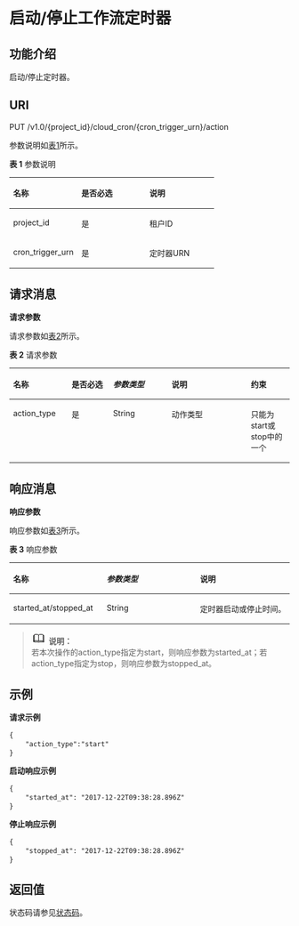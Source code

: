 # 启动/停止工作流定时器<a name="ZH-CN_TOPIC_0115410418"></a>

## 功能介绍<a name="section51379511"></a>

启动/停止定时器。

## URI<a name="section59762422"></a>

PUT /v1.0/\{project\_id\}/cloud\_cron/\{cron\_trigger\_urn\}/action

参数说明如[表1](#table13216186)所示。   

**表 1**  参数说明

<a name="table13216186"></a>
<table><thead align="left"><tr id="row19124697"><th class="cellrowborder" valign="top" width="33.33333333333333%" id="mcps1.2.4.1.1"><p id="p5596611"><a name="p5596611"></a><a name="p5596611"></a>名称</p>
</th>
<th class="cellrowborder" valign="top" width="33.33333333333333%" id="mcps1.2.4.1.2"><p id="p50672366"><a name="p50672366"></a><a name="p50672366"></a>是否必选</p>
</th>
<th class="cellrowborder" valign="top" width="33.33333333333333%" id="mcps1.2.4.1.3"><p id="p4085285"><a name="p4085285"></a><a name="p4085285"></a>说明</p>
</th>
</tr>
</thead>
<tbody><tr id="row62472706"><td class="cellrowborder" valign="top" width="33.33333333333333%" headers="mcps1.2.4.1.1 "><p id="p27124415"><a name="p27124415"></a><a name="p27124415"></a>project_id</p>
</td>
<td class="cellrowborder" valign="top" width="33.33333333333333%" headers="mcps1.2.4.1.2 "><p id="p49593988"><a name="p49593988"></a><a name="p49593988"></a>是</p>
</td>
<td class="cellrowborder" valign="top" width="33.33333333333333%" headers="mcps1.2.4.1.3 "><p id="p42387016"><a name="p42387016"></a><a name="p42387016"></a>租户ID</p>
</td>
</tr>
<tr id="row60881563145923"><td class="cellrowborder" valign="top" width="33.33333333333333%" headers="mcps1.2.4.1.1 "><p id="p64525541145929"><a name="p64525541145929"></a><a name="p64525541145929"></a>cron_trigger_urn</p>
</td>
<td class="cellrowborder" valign="top" width="33.33333333333333%" headers="mcps1.2.4.1.2 "><p id="p2719564145934"><a name="p2719564145934"></a><a name="p2719564145934"></a>是</p>
</td>
<td class="cellrowborder" valign="top" width="33.33333333333333%" headers="mcps1.2.4.1.3 "><p id="p49711046145938"><a name="p49711046145938"></a><a name="p49711046145938"></a>定时器URN</p>
</td>
</tr>
</tbody>
</table>

## 请求消息<a name="section990892"></a>

**请求参数**

请求参数如[表2](#table63351959)所示。

**表 2**  请求参数

<a name="table63351959"></a>
<table><thead align="left"><tr id="row15085294"><th class="cellrowborder" valign="top" width="20.847915208479158%" id="mcps1.2.6.1.1"><p id="p20095518145954"><a name="p20095518145954"></a><a name="p20095518145954"></a>名称</p>
</th>
<th class="cellrowborder" valign="top" width="14.788521147885215%" id="mcps1.2.6.1.2"><p id="p17124295145954"><a name="p17124295145954"></a><a name="p17124295145954"></a>是否必选</p>
</th>
<th class="cellrowborder" valign="top" width="20.847915208479158%" id="mcps1.2.6.1.3"><p id="p44890660145954"><a name="p44890660145954"></a><a name="p44890660145954"></a><em id="i1362762145954"><a name="i1362762145954"></a><a name="i1362762145954"></a>参数类型</em></p>
</th>
<th class="cellrowborder" valign="top" width="28.28717128287172%" id="mcps1.2.6.1.4"><p id="p43274897145954"><a name="p43274897145954"></a><a name="p43274897145954"></a>说明</p>
</th>
<th class="cellrowborder" valign="top" width="15.228477152284775%" id="mcps1.2.6.1.5"><p id="p15605760145954"><a name="p15605760145954"></a><a name="p15605760145954"></a>约束</p>
</th>
</tr>
</thead>
<tbody><tr id="row188376"><td class="cellrowborder" valign="top" width="20.847915208479158%" headers="mcps1.2.6.1.1 "><p id="p31328337151835"><a name="p31328337151835"></a><a name="p31328337151835"></a>action_type</p>
</td>
<td class="cellrowborder" valign="top" width="14.788521147885215%" headers="mcps1.2.6.1.2 "><p id="p54567389151835"><a name="p54567389151835"></a><a name="p54567389151835"></a>是</p>
</td>
<td class="cellrowborder" valign="top" width="20.847915208479158%" headers="mcps1.2.6.1.3 "><p id="p57882422151835"><a name="p57882422151835"></a><a name="p57882422151835"></a>String</p>
</td>
<td class="cellrowborder" valign="top" width="28.28717128287172%" headers="mcps1.2.6.1.4 "><p id="p51919457151835"><a name="p51919457151835"></a><a name="p51919457151835"></a>动作类型</p>
</td>
<td class="cellrowborder" valign="top" width="15.228477152284775%" headers="mcps1.2.6.1.5 "><p id="p44726488151835"><a name="p44726488151835"></a><a name="p44726488151835"></a>只能为start或stop中的一个</p>
</td>
</tr>
</tbody>
</table>

## 响应消息<a name="section8918034"></a>

**响应参数**

响应参数如[表3](#table77026151513)所示。   

**表 3**  响应参数

<a name="table77026151513"></a>
<table><thead align="left"><tr id="row1970213119159"><th class="cellrowborder" valign="top" width="33.33333333333333%" id="mcps1.2.4.1.1"><p id="p117023121517"><a name="p117023121517"></a><a name="p117023121517"></a>名称</p>
</th>
<th class="cellrowborder" valign="top" width="33.33333333333333%" id="mcps1.2.4.1.2"><p id="p970211161518"><a name="p970211161518"></a><a name="p970211161518"></a><em id="i157021515159"><a name="i157021515159"></a><a name="i157021515159"></a>参数类型</em></p>
</th>
<th class="cellrowborder" valign="top" width="33.33333333333333%" id="mcps1.2.4.1.3"><p id="p970231141517"><a name="p970231141517"></a><a name="p970231141517"></a>说明</p>
</th>
</tr>
</thead>
<tbody><tr id="row1770212116155"><td class="cellrowborder" valign="top" width="33.33333333333333%" headers="mcps1.2.4.1.1 "><p id="p30225463152329"><a name="p30225463152329"></a><a name="p30225463152329"></a>started_at/stopped_at</p>
</td>
<td class="cellrowborder" valign="top" width="33.33333333333333%" headers="mcps1.2.4.1.2 "><p id="p32343471152329"><a name="p32343471152329"></a><a name="p32343471152329"></a>String</p>
</td>
<td class="cellrowborder" valign="top" width="33.33333333333333%" headers="mcps1.2.4.1.3 "><p id="p23179312152329"><a name="p23179312152329"></a><a name="p23179312152329"></a>定时器启动或停止时间。</p>
</td>
</tr>
</tbody>
</table>

>![](public_sys-resources/icon-note.gif) **说明：**   
>若本次操作的action\_type指定为start，则响应参数为started\_at；若action\_type指定为stop，则响应参数为stopped\_at。  

## 示例<a name="section53255119361"></a>

**请求示例**

```
{
    "action_type":"start"
}
```

**启动响应示例**

```
{
    "started_at": "2017-12-22T09:38:28.896Z"
}
```

**停止响应示例**

```
{    
    "stopped_at": "2017-12-22T09:38:28.896Z"
}
```

## 返回值<a name="section370272717123"></a>

状态码请参见[状态码](状态码.md)。

